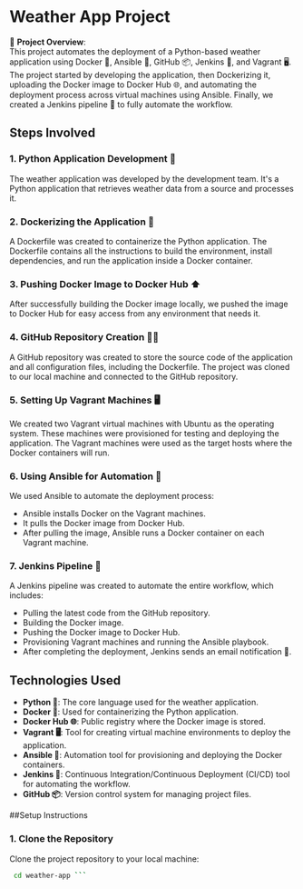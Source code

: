 # Weather App Project

🚀 **Project Overview**:  
This project automates the deployment of a Python-based weather application using Docker 🐳, Ansible 🤖, GitHub 📦, Jenkins 🤖, and Vagrant 🖥️. The project started by developing the application, then Dockerizing it, uploading the Docker image to Docker Hub 🌐, and automating the deployment process across virtual machines using Ansible. Finally, we created a Jenkins pipeline 🔄 to fully automate the workflow.

## Steps Involved

### 1. Python Application Development 🐍
The weather application was developed by the development team. It's a Python application that retrieves weather data from a source and processes it.

### 2. Dockerizing the Application 🐋
A Dockerfile was created to containerize the Python application. The Dockerfile contains all the instructions to build the environment, install dependencies, and run the application inside a Docker container.

### 3. Pushing Docker Image to Docker Hub ⬆️
After successfully building the Docker image locally, we pushed the image to Docker Hub for easy access from any environment that needs it.

### 4. GitHub Repository Creation 🧑‍💻
A GitHub repository was created to store the source code of the application and all configuration files, including the Dockerfile.
The project was cloned to our local machine and connected to the GitHub repository.

### 5. Setting Up Vagrant Machines 🖥️
We created two Vagrant virtual machines with Ubuntu as the operating system. These machines were provisioned for testing and deploying the application.
The Vagrant machines were used as the target hosts where the Docker containers will run.

### 6. Using Ansible for Automation 🤖
We used Ansible to automate the deployment process:
- Ansible installs Docker on the Vagrant machines.
- It pulls the Docker image from Docker Hub.
- After pulling the image, Ansible runs a Docker container on each Vagrant machine.

### 7. Jenkins Pipeline 🔄
A Jenkins pipeline was created to automate the entire workflow, which includes:
- Pulling the latest code from the GitHub repository.
- Building the Docker image.
- Pushing the Docker image to Docker Hub.
- Provisioning Vagrant machines and running the Ansible playbook.
- After completing the deployment, Jenkins sends an email notification 📧.

## Technologies Used
- **Python 🐍**: The core language used for the weather application.
- **Docker 🐋**: Used for containerizing the Python application.
- **Docker Hub 🌐**: Public registry where the Docker image is stored.
- **Vagrant 🖥️**: Tool for creating virtual machine environments to deploy the application.
- **Ansible 🤖**: Automation tool for provisioning and deploying the Docker containers.
- **Jenkins 🤖**: Continuous Integration/Continuous Deployment (CI/CD) tool for automating the workflow.
- **GitHub 📦**: Version control system for managing project files.

##Setup Instructions

### 1. Clone the Repository
Clone the project repository to your local machine:

``` bash ###git clone https://github.com/amirelkhateeb/weather-app.git
 cd weather-app ```














